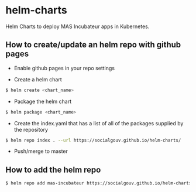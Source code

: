 # helm-charts

Helm Charts to deploy MAS Incubateur apps in Kubernetes. 

## How to create/update an helm repo with github pages

* Enable github pages in your repo settings

* Create a helm chart
```bash
$ helm create <chart_name>
```

* Package the helm chart
```bash
$ helm package <chart_name>
```

* Create the index.yaml that has a list of all of the packages supplied by the repository
```bash
$ helm repo index . --url https://socialgouv.github.io/helm-charts/
```

* Push/merge to master

## How to add the helm repo

```bash
$ helm repo add mas-incubateur https://socialgouv.github.io/helm-charts/
```
